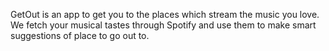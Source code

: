 GetOut is an app to get you to the places which stream the music you love.
We fetch your musical tastes through Spotify and use them to make smart suggestions of place to go out to.
